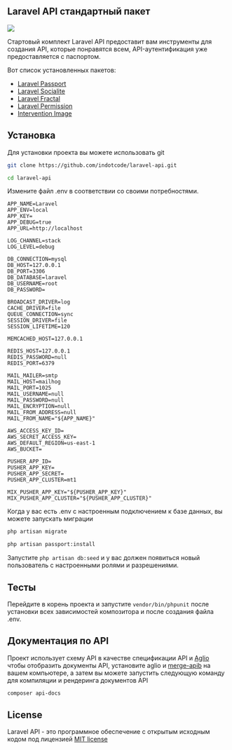 ## Laravel API стандартный пакет

![](https://drive.google.com/file/d/1uTXKc6poFLBdYqvV6KBBggHx9lc9neuy/view)

Стартовый комплект Laravel API предоставит вам инструменты для создания API, которые понравятся всем, API-аутентификация уже предоставляется с паспортом. 

Вот список установленных пакетов:

- [Laravel Passport](https://laravel.com/docs/8.x/passport)
- [Laravel Socialite](https://laravel.com/docs/8.x/socialite)
- [Laravel Fractal](https://github.com/spatie/laravel-fractal)
- [Laravel Permission](https://github.com/spatie/laravel-permission)
- [Intervention Image](http://image.intervention.io/)

## Установка

Для установки проекта вы можете использовать git

```bash
git clone https://github.com/indotcode/laravel-api.git

cd laravel-api
```

Измените файл .env в соответствии со своими потребностями.

```
APP_NAME=Laravel
APP_ENV=local
APP_KEY=
APP_DEBUG=true
APP_URL=http://localhost

LOG_CHANNEL=stack
LOG_LEVEL=debug

DB_CONNECTION=mysql
DB_HOST=127.0.0.1
DB_PORT=3306
DB_DATABASE=laravel
DB_USERNAME=root
DB_PASSWORD=

BROADCAST_DRIVER=log
CACHE_DRIVER=file
QUEUE_CONNECTION=sync
SESSION_DRIVER=file
SESSION_LIFETIME=120

MEMCACHED_HOST=127.0.0.1

REDIS_HOST=127.0.0.1
REDIS_PASSWORD=null
REDIS_PORT=6379

MAIL_MAILER=smtp
MAIL_HOST=mailhog
MAIL_PORT=1025
MAIL_USERNAME=null
MAIL_PASSWORD=null
MAIL_ENCRYPTION=null
MAIL_FROM_ADDRESS=null
MAIL_FROM_NAME="${APP_NAME}"

AWS_ACCESS_KEY_ID=
AWS_SECRET_ACCESS_KEY=
AWS_DEFAULT_REGION=us-east-1
AWS_BUCKET=

PUSHER_APP_ID=
PUSHER_APP_KEY=
PUSHER_APP_SECRET=
PUSHER_APP_CLUSTER=mt1

MIX_PUSHER_APP_KEY="${PUSHER_APP_KEY}"
MIX_PUSHER_APP_CLUSTER="${PUSHER_APP_CLUSTER}"
```

Когда у вас есть .env с настроенным подключением к базе данных, вы можете запускать миграции

```bash
php artisan migrate

php artisan passport:install
```

Запустите `php artisan db:seed` и у вас должен появиться новый пользователь с настроенными ролями и разрешениями.

## Тесты

Перейдите в корень проекта и запустите `vendor/bin/phpunit` после установки всех зависимостей композитора и после создания файла .env.

## Документация по API
Проект использует схему API в качестве спецификации API и [Aglio](https://github.com/danielgtaylor/aglio) чтобы отобразить документы API, установите aglio и [merge-apib](https://github.com/ValeriaVG/merge-apib) на вашем компьютере, а затем вы можете запустить следующую команду для компиляции и рендеринга документов API 
```bash
composer api-docs
```

## License

Laravel API - это программное обеспечение с открытым исходным кодом под лицензией [MIT license](http://opensource.org/licenses/MIT)
